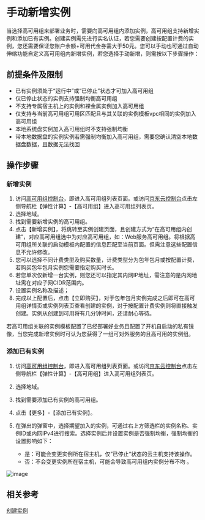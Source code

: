 # 手动新增实例

当选择高可用组来部署业务时，需要向高可用组内添加实例，高可用组支持新增实例和添加已有实例。创建实例需先进行实名认证，若您需要创建按配置计费的实例，您还需要保证您账户余额+可用代金券需大于50元。您可以手动也可通过自动伸缩功能自定义高可用组内新增实例，若您选择手动新增，则需按以下步骤操作：

## 前提条件及限制

- 已有实例须处于“运行中”或“已停止”状态才可加入高可用组
- 仅已停止状态的实例支持强制均衡高可用组
- 不支持专属宿主机上的实例和裸金属实例加入高可用组
- 仅支持与当前高可用组可用区匹配且与其关联的实例模板vpc相同的实例加入高可用组
- 本地系统盘实例加入高可用组时不支持强制均衡 
- 带本地数据盘的实例实例若需强制均衡加入高可用组，需要您确认清空本地数据盘数据，且数据无法找回


## 操作步骤

### 新增实例

1. 访问[高可用组控制台](https://cns-console.jdcloud.com/availabilitygroup/list)，即进入高可用组列表页面。或访问[京东云控制台](https://console.jdcloud.com)点击左侧导航栏【弹性计算】-【高可用组】进入高可用组列表页。
2. 选择地域。
3. 找到需要新增实例的高可用组。
4. 点击【新增实例】，将跳转至实例创建页面，且创建方式为“在高可用组内创建”，对应高可用组选中为对应高可用组，如：Web服务高可用组。将根据高可用组所关联的启动模板内配置的信息匹配至当前页面。但需注意这些配置信息不允许修改。
5. 您可以选择不同计费类型及购买数量，计费类型分为包年包月或按配置计费，若购买包年包月实例您需要指定购买时长。
6. 若您单次仅新增一台实例，则您还可以指定其内网IP地址，需注意的是内网地址需在对应子网CIDR范围内。
7. 设置实例名称及描述；
8. 完成以上配置后，点击【立即购买】，对于包年包月实例完成之后即可在高可用组详情页或实例列表页查看创建的实例，对于按配置计费实例则将直接触发创建。实例从创建到可用将有几分钟时间，还请耐心等待。

若高可用组关联的实例模板配置了已经部署好业务且配置了开机自启动的私有镜像，当您完成新增实例时可认为您获得了一组可对外服务的且高可用的实例组。

### 添加已有实例
1. 访问[高可用组控制台](https://cns-console.jdcloud.com/availabilitygroup/list)，即进入高可用组列表页面。或访问[京东云控制台](https://console.jdcloud.com)点击左侧导航栏【弹性计算】-【高可用组】进入高可用组列表页。
2. 选择地域。
3. 找到需要添加已有实例的高可用组。
4. 点击【更多】-【添加已有实例】。
5. 在弹出的弹窗中，选择期望加入的实例，可通过右上方筛选栏的实例名称、实例ID或内网IPv4进行搜索。选择实例后并设置实例是否强制均衡，强制均衡的设置影响如下：

    - 是：可能会变更实例所在宿主机，仅”已停止“状态的云主机支持该操作。
    - 否：不会变更实例所在宿主机，可能会导致高可用组内实例分布不均 。

![image](https://user-images.githubusercontent.com/88134774/155539096-710ab6de-ad41-498f-b0fd-2a0453f018c7.png)


## 相关参考

[创建实例](../../Virtual-Machines/Operation-Guide/Instance/Create-Instance.md)
